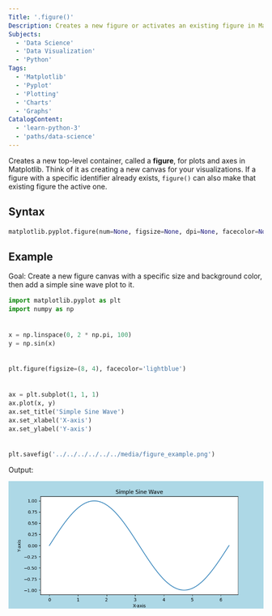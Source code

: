 ```yaml
---
Title: '.figure()'
Description: Creates a new figure or activates an existing figure in Matplotlib's pyplot module.
Subjects: 
  - 'Data Science'
  - 'Data Visualization'
  - 'Python' 
Tags: 
  - 'Matplotlib'
  - 'Pyplot'
  - 'Plotting'
  - 'Charts'
  - 'Graphs' 
CatalogContent: 
  - 'learn-python-3'
  - 'paths/data-science'
---
```


Creates a new top-level container, called a **figure**, for plots and axes in Matplotlib. Think of it as creating a new canvas for your visualizations. If a figure with a specific identifier already exists, `figure()` can also make that existing figure the active one.

## Syntax

```python
matplotlib.pyplot.figure(num=None, figsize=None, dpi=None, facecolor=None, edgecolor=None, frameon=True, FigureClass=<class 'matplotlib.figure.Figure'>, clear=False, **kwargs)
```
## Example

Goal: Create a new figure canvas with a specific size and background color, then add a simple sine wave plot to it.

```py
import matplotlib.pyplot as plt
import numpy as np


x = np.linspace(0, 2 * np.pi, 100)
y = np.sin(x)


plt.figure(figsize=(8, 4), facecolor='lightblue')


ax = plt.subplot(1, 1, 1) 
ax.plot(x, y)
ax.set_title('Simple Sine Wave')
ax.set_xlabel('X-axis')
ax.set_ylabel('Y-axis')


plt.savefig('../../../../../../media/figure_example.png')
```
Output:

![Output of matplotlib.pyplot.figure() method example](https://raw.githubusercontent.com/Codecademy/docs/main/media/figure_example.png)

